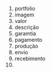 1. portfolio
2. imagem
3. valor
4. descrição
5. garamtia
6. pagamento
7. produção
8. envio
9. recebimento
10. 
